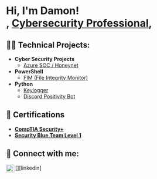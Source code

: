 <h1>Hi, I'm Damon! <br/>, <a href="https://www.linkedin.com/in/damon-mclaurin/">Cybersecurity Professional</a>,

<h2>👨‍💻 Technical Projects:</h2>

- <b>Cyber Security Projects</b>
  - [Azure SOC / Honeynet](https://github.com/DamonM1/AzureHoneynet-SOC)
- <b>PowerShell</b>
  - [FIM (File Integrity Monitor)](https://github.com/DamonM1/FileIntegrityMonitor/blob/main/FIM.ps1)
- <b>Python</b>
  - [Keylogger](https://github.com/DamonM1/Keylogger)
  - [Discord Positivity Bot](https://github.com/DamonM1/PositivityBot)

<h2>🥇 Certifications</h2>

- <b>[CompTIA Security+](https://www.credly.com/badges/1cd6b606-a420-4d15-a9e6-66cd7476a792/public_url)</b>
- <b>[Security Blue Team Level 1](https://www.credly.com/badges/8f80d159-2a27-4f10-b4f4-e26f247596d6/public_url)</b>



<h2> 🤳 Connect with me:</h2>
[<img align="left" alt="DamonMclaurin | LinkedIn" width="22px" src="https://cdn.jsdelivr.net/npm/simple-icons@v3/icons/linkedin.svg" />][linkedin]




[linkedin]: https://www.linkedin.com/in/damon-mclaurin/
[Credly]: https://www.credly.com/users/damon-mclaurin

<!--
**joshmadakor1/joshmadakor1** is a ✨ _special_ ✨ repository because its `README.md` (this file) appears on your GitHub profile.

Here are some ideas to get you started:

- 🔭 I’m currently working on ...
- 🌱 I’m currently learning ...
- 👯 I’m looking to collaborate on ...
- 🤔 I’m looking for help with ...
- 💬 Ask me about ...
- 📫 How to reach me: ...
- 😄 Pronouns: ...
- ⚡ Fun fact: ...
-->

<!--
**DamonM1/DamonM1** is a ✨ _special_ ✨ repository because its `README.md` (this file) appears on your GitHub profile.

Here are some ideas to get you started:

- 🔭 I’m currently working on ...
- 🌱 I’m currently learning ...
- 👯 I’m looking to collaborate on ...
- 🤔 I’m looking for help with ...
- 💬 Ask me about ...
- 📫 How to reach me: ...
- 😄 Pronouns: ...
- ⚡ Fun fact: ...
-->
